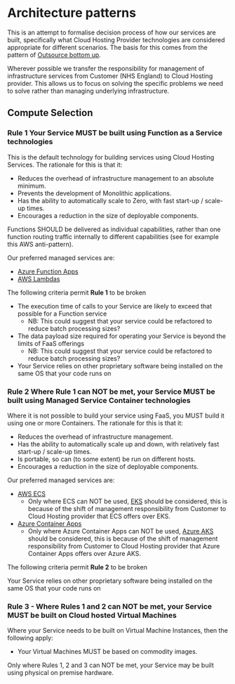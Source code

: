 # Architecture patterns

This is an attempt to formalise decision process of how our services are built, specifically what Cloud Hosting Provider technologies are considered appropriate for different scenarios. The basis for this comes from the pattern of [Outsource bottom up]((patterns/outsource-bottom-up.md)).

Wherever possible we transfer the responsibility for management of infrastructure services from Customer (NHS England) to Cloud Hosting provider. This allows us to focus on solving the specific problems we need to solve rather than managing underlying infrastructure.

## Compute Selection

### Rule 1 Your Service MUST be built using __Function as a Service__ technologies
This is the default technology for building services using Cloud Hosting Services. The rationale for this is that it:

* Reduces the overhead of infrastructure management to an absolute minimum.
* Prevents the development of Monolithic applications.
* Has the ability to automatically scale to Zero, with fast start-up / scale-up times.
* Encourages a reduction in the size of deployable components.

Functions SHOULD be delivered as individual capabilities, rather than one function routing traffic internally to different capabilities (see for example this AWS anti-pattern).

Our preferred managed services are:

* [Azure Function Apps](https://learn.microsoft.com/en-us/azure/architecture/serverless-quest/reference-architectures)
* [AWS Lambdas](https://docs.aws.amazon.com/whitepapers/latest/serverless-multi-tier-architectures-api-gateway-lambda/sample-architecture-patterns.html)


The following criteria permit __Rule 1__ to be broken

* The execution time of calls to your Service are likely to exceed that possible for a Function service
    * NB: This could suggest that your service could be refactored to reduce batch processing sizes?
* The data payload size required for operating your Service is beyond the limits of FaaS offerings
    * NB: This could suggest that your service could be refactored to reduce batch processing sizes?
* Your Service relies on other proprietary software being installed on the same OS that your code runs on

### Rule 2 Where Rule 1 can NOT be met, your Service MUST be built using __Managed Service Container__ technologies

Where it is not possible to build your service using FaaS, you MUST build it using one or more Containers. The rationale for this is that it:

* Reduces the overhead of infrastructure management.
* Has the ability to automatically scale up and down, with relatively fast start-up / scale-up times.
* Is portable, so can (to some extent) be run on different hosts.
* Encourages a reduction in the size of deployable components.

Our preferred managed services are:

* [AWS ECS](https://aws.amazon.com/ecs/)
    * Only where ECS can NOT be used, [EKS](https://aws.amazon.com/eks/) should be considered, this is because of the shift of management responsibility from Customer to Cloud Hosting provider that ECS offers over EKS.
* [Azure Container Apps](https://techcommunity.microsoft.com/t5/apps-on-azure-blog/build-intelligent-apps-and-microservices-with-azure-container/ba-p/3982588) 
    * Only where Azure Container Apps can NOT be used, [Azure AKS](https://learn.microsoft.com/en-us/azure/architecture/reference-architectures/containers/aks-microservices/aks-microservices) should be considered, this is because of the shift of management responsibility from Customer to Cloud Hosting provider that Azure Container Apps offers over Azure AKS.

The following criteria permit __Rule 2__ to be broken

Your Service relies on other proprietary software being installed on the same OS that your code runs on

### Rule 3 - Where Rules 1 and 2 can NOT be met, your Service MUST be built on Cloud hosted Virtual Machines

Where your Service needs to be built on Virtual Machine Instances, then the following apply:

* Your Virtual Machines MUST be based on commodity images.

Only where Rules 1, 2 and 3 can NOT be met, your Service may be built using physical on premise hardware.